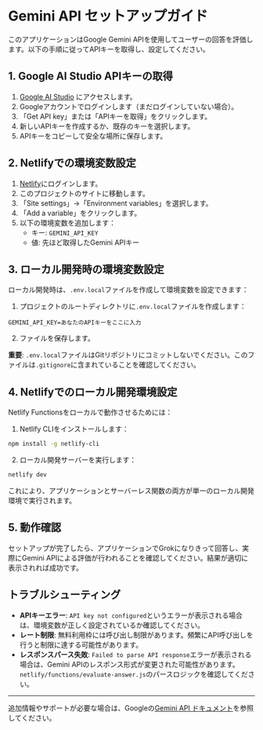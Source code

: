# Gemini API セットアップガイド

このアプリケーションはGoogle Gemini APIを使用してユーザーの回答を評価します。以下の手順に従ってAPIキーを取得し、設定してください。

## 1. Google AI Studio APIキーの取得

1. [Google AI Studio](https://makersuite.google.com/app/apikey) にアクセスします。
2. Googleアカウントでログインします（まだログインしていない場合）。
3. 「Get API key」または「APIキーを取得」をクリックします。
4. 新しいAPIキーを作成するか、既存のキーを選択します。
5. APIキーをコピーして安全な場所に保存します。

## 2. Netlifyでの環境変数設定

1. [Netlify](https://app.netlify.com/)にログインします。
2. このプロジェクトのサイトに移動します。
3. 「Site settings」→「Environment variables」を選択します。
4. 「Add a variable」をクリックします。
5. 以下の環境変数を追加します：
   - キー: `GEMINI_API_KEY`
   - 値: 先ほど取得したGemini APIキー

## 3. ローカル開発時の環境変数設定

ローカル開発時は、`.env.local`ファイルを作成して環境変数を設定できます：

1. プロジェクトのルートディレクトリに`.env.local`ファイルを作成します：

```
GEMINI_API_KEY=あなたのAPIキーをここに入力
```

2. ファイルを保存します。

**重要**: `.env.local`ファイルはGitリポジトリにコミットしないでください。このファイルは`.gitignore`に含まれていることを確認してください。

## 4. Netlifyでのローカル開発環境設定

Netlify Functionsをローカルで動作させるためには：

1. Netlify CLIをインストールします：
```bash
npm install -g netlify-cli
```

2. ローカル開発サーバーを実行します：
```bash
netlify dev
```

これにより、アプリケーションとサーバーレス関数の両方が単一のローカル開発環境で実行されます。

## 5. 動作確認

セットアップが完了したら、アプリケーションでGrokになりきって回答し、実際にGemini APIによる評価が行われることを確認してください。結果が適切に表示されれば成功です。

## トラブルシューティング

- **APIキーエラー**: `API key not configured`というエラーが表示される場合は、環境変数が正しく設定されているか確認してください。
- **レート制限**: 無料利用枠には呼び出し制限があります。頻繁にAPI呼び出しを行うと制限に達する可能性があります。
- **レスポンスパース失敗**: `Failed to parse API response`エラーが表示される場合は、Gemini APIのレスポンス形式が変更された可能性があります。`netlify/functions/evaluate-answer.js`のパースロジックを確認してください。

---

追加情報やサポートが必要な場合は、Googleの[Gemini API ドキュメント](https://ai.google.dev/gemini-api/docs)を参照してください。